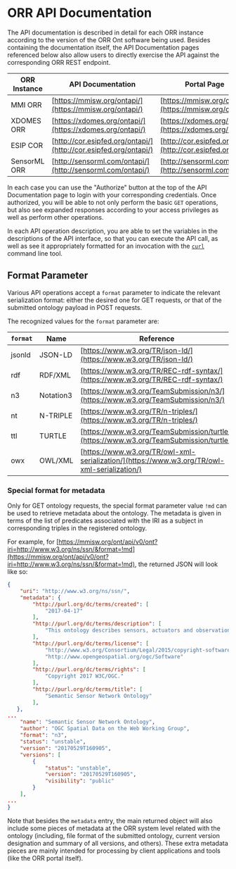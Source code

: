 # ORR API Documentation

The API documentation is described in detail for each ORR instance according to
the version of the ORR Ont software being used.
Besides containing the documentation itself, the API Documentation pages referenced below
also allow users to directly exercise the API against the corresponding ORR REST endpoint.

|ORR Instance| API Documentation | Portal Page |
|-|-|-|
| MMI ORR       | [https://mmisw.org/ontapi/](https://mmisw.org/ontapi/)           | [https://mmisw.org/ont](https://mmisw.org/ont) |
| XDOMES ORR    | [https://xdomes.org/ontapi/](https://xdomes.org/ontapi/)         | [https://xdomes.org/ont](https://xdomes.org/ont) |
| ESIP COR      | [http://cor.esipfed.org/ontapi/](http://cor.esipfed.org/ontapi/) | [http://cor.esipfed.org/ont](http://cor.esipfed.org/ont) |
| SensorML ORR  | [http://sensorml.com/ontapi/](http://sensorml.com/ontapi/)       | [http://sensorml.com/ont](http://sensorml.com/ont) |

In each case you can use the "Authorize" button at the top of the API Documentation page to login with your
corresponding credentials.
Once authorized, you will be able to not only perform the basic `GET` operations,
but also see expanded responses according to your access privileges
as well as perform other operations.

In each API operation description, you are able to set the variables in the descriptions of the API interface,
so that you can execute the API call, as well as see it appropriately formatted for an invocation with
the [`curl`](https://curl.haxx.se/) command line tool.

## Format Parameter

Various API operations accept a `format` parameter to indicate the relevant serialization
format:
either the desired one for GET requests,
or that of the submitted ontology payload in POST requests.

The recognized values for the `format` parameter are:

| `format` | Name      | Reference |
|----------| ----------|-----------|
| jsonld   | JSON-LD   | [https://www.w3.org/TR/json-ld/](https://www.w3.org/TR/json-ld/) |
| rdf      | RDF/XML   | [https://www.w3.org/TR/REC-rdf-syntax/](https://www.w3.org/TR/REC-rdf-syntax/) |
| n3       | Notation3 | [https://www.w3.org/TeamSubmission/n3/](https://www.w3.org/TeamSubmission/n3/) |
| nt       | N-TRIPLE  | [https://www.w3.org/TR/n-triples/](https://www.w3.org/TR/n-triples/) |
| ttl      | TURTLE    | [https://www.w3.org/TeamSubmission/turtle/](https://www.w3.org/TeamSubmission/turtle/) |
| owx      | OWL/XML   | [https://www.w3.org/TR/owl-xml-serialization/](https://www.w3.org/TR/owl-xml-serialization/) |

### Special format for metadata

Only for GET ontology requests, the special format parameter value `!md` can be used
to retrieve metadata about the ontology.
The metadata is given in terms of the list of predicates associated with the
IRI as a subject in corresponding triples in the registered ontology.

For example, for
[https://mmisw.org/ont/api/v0/ont?iri=http://www.w3.org/ns/ssn/&format=!md](https://mmisw.org/ont/api/v0/ont?iri=http://www.w3.org/ns/ssn/&format=!md),
the returned JSON will look like so:

```json
{
    "uri": "http://www.w3.org/ns/ssn/",
    "metadata": {
        "http://purl.org/dc/terms/created": [
            "2017-04-17"
        ],
        "http://purl.org/dc/terms/description": [
            "This ontology describes sensors, actuators and observations, and related concepts. ..."
        ],
        "http://purl.org/dc/terms/license": [
            "http://www.w3.org/Consortium/Legal/2015/copyright-software-and-document",
            "http://www.opengeospatial.org/ogc/Software"
        ],
        "http://purl.org/dc/terms/rights": [
            "Copyright 2017 W3C/OGC."
        ],
        "http://purl.org/dc/terms/title": [
            "Semantic Sensor Network Ontology"
        ],
   },
...
    "name": "Semantic Sensor Network Ontology",
    "author": "OGC Spatial Data on the Web Working Group",
    "format": "n3",
    "status": "unstable",
    "version": "20170529T160905",
    "versions": [
        {
            "status": "unstable",
            "version": "20170529T160905",
            "visibility": "public"
        }
    ],
...
}
```

Note that besides the `metadata` entry, the main returned object will also
include some pieces of metadata at the ORR system level related with the ontology
(including, file format of the submitted ontology, current version designation and
summary of all versions, and others). These extra metadata pieces are mainly intended
for processing by client applications and tools (like the ORR portal itself).
